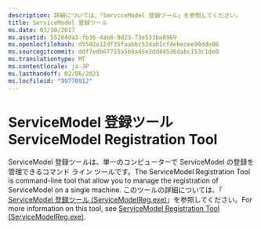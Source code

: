 ```yaml
---
description: 詳細については、「ServiceModel 登録ツール」を参照してください。
title: ServiceModel 登録ツール
ms.date: 03/30/2017
ms.assetid: 55204da3-fb36-4ab0-9d23-73e533ba8969
ms.openlocfilehash: d5502e12df35faabbc52dab1cf4ebecee90dde06
ms.sourcegitcommit: ddf7edb67715a5b9a45e3dd44536dabc153c1de0
ms.translationtype: MT
ms.contentlocale: ja-JP
ms.lasthandoff: 02/06/2021
ms.locfileid: "99770912"
---
```

# <a name="servicemodel-registration-tool"></a><span data-ttu-id="3678d-103">ServiceModel 登録ツール</span><span class="sxs-lookup"><span data-stu-id="3678d-103">ServiceModel Registration Tool</span></span>

<span data-ttu-id="3678d-104">ServiceModel 登録ツールは、単一のコンピューターで ServiceModel の登録を管理できるコマンド ライン ツールです。</span><span class="sxs-lookup"><span data-stu-id="3678d-104">The ServiceModel Registration Tool is command-line tool that allow you to manage the registration of ServiceModel on a single machine.</span></span> <span data-ttu-id="3678d-105">このツールの詳細については、「 [ServiceModel 登録ツール (ServiceModelReg.exe)](../servicemodelreg-exe.md)」を参照してください。</span><span class="sxs-lookup"><span data-stu-id="3678d-105">For more information on this tool, see [ServiceModel Registration Tool (ServiceModelReg.exe)](../servicemodelreg-exe.md).</span></span>
